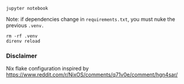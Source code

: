 ```console
jupyter notebook
```

Note: if dependencies change in `requirements.txt`, you must nuke the previous `.venv.`

```console
rm -rf .venv
direnv reload
```

### Disclaimer

Nix flake configuration inspired by https://www.reddit.com/r/NixOS/comments/q71v0e/comment/hgn4sar/